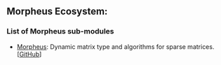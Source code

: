 ## Morpheus Ecosystem:

### List of Morpheus sub-modules
- [Morpheus](morpheus-org.github.io/morpheus): Dynamic matrix type and algorithms for sparse matrices. [[GitHub](https://github.com/morpheus-org/morpheus)]
